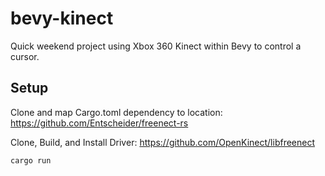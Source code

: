 # bevy-kinect
Quick weekend project using Xbox 360 Kinect within Bevy to control a cursor.

## Setup

Clone and map Cargo.toml dependency to location: https://github.com/Entscheider/freenect-rs

Clone, Build, and Install Driver: https://github.com/OpenKinect/libfreenect

`cargo run`
